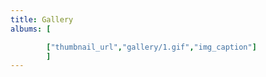 ```yaml
---
title: Gallery
albums: [

        ["thumbnail_url","gallery/1.gif","img_caption"]
        ]
---
```

